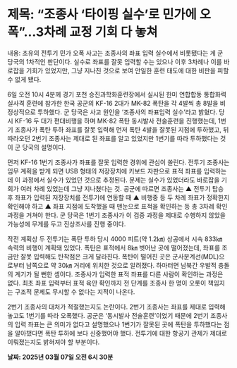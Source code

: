 # **제목: “조종사 ‘타이핑 실수’로 민가에 오폭”…3차례 교정 기회 다 놓쳐**

  내용: 초유의 전투기 민가 오폭 사고는 조종사의 좌표 입력 실수에서 비롯됐다는 게 군 당국의 1차적인 판단이다. 실수로 좌표를 잘못 입력할 수는 있으나 이후 3차례나 이를 바로잡을 기회가 있었지만, 그냥 지나친 것으로 보여 안일한 훈련 태도에 대한 비판을 피할 수 없게 됐다.

6일 오전 10시 4분께 경기 포천 승진과학화훈련장에서 실시된 한미 연합합동 통합화력 실사격 훈련에 참가한 한국 공군의 KF-16 2대가 MK-82 폭탄을 각 4발씩 총 8발을 비정상적으로 투하했다. 군 당국은 사고 원인을 ‘조종사의 좌표입력 실수’라고 밝혔다. 당시 KF-16 두 대가 편대비행을 하며 MK-82 폭탄 동시발사 전술훈련을 진행했는데, 1번기 조종사가 폭탄 투하 좌표를 잘못 입력해 먼저 폭탄 4발을 잘못된 지점에 투하했고, 뒤따라오던 2번기 조종사는 제대로 된 좌표를 알고 있었지만 1번기를 따라 투하했다는 것이 군 당국의 설명이다.

먼저 KF-16 1번기 조종사가 좌표를 잘못 입력한 경위에 관심이 쏠린다. 전투기 조종사는 임무 계획을 받게 되면 USB 형태의 저장장치에 키보드 자판으로 표적 좌표를 입력하는데 이 과정에서 실수가 있었던 것으로 추정된다. 문제는 실수가 있었더라도 바로잡을 기회가 여러 차례 있었는데 그냥 지나쳤다는 것. 공군에 따르면 조종사는
▲ 전투기 탑승 후 좌표가 입력된 저장장치를 전투기에 연동할 때
▲ 비행중 등 두 차례 좌표가 정확한지 확인해야 하고
▲ 좌표 지점에 도착했을 때 맨눈으로 표적을 확인하는 등 총 3차례 확인 과정을 거쳐야 한다. 군 당국은 1번기 조종사가 이 검증 과정을 제대로 수행하지 않았을 가능성에 무게를 두고 진상조사를 진행 중이다.


작전 계획상 두 전투기는 폭탄 투하 당시 4000 피트(약 1.2㎞) 상공에서 시속 833㎞ 속력의 비행이 계획돼 있었다. 폭탄은 표적에서 8㎞ 벗어난 곳에 떨어졌는데, 좌표를 조금만 잘못 입력해도 탄착점은 크게 달라진다. 폭탄이 떨어진 곳은 군사분계선(MDL)으로부터 남쪽으로 약 30㎞ 거리에 위치한 것으로 알려졌다. 하마터면 남북간 우발적 충돌의 계기가 될 뻔한 셈이다. 조종사가 입력한 표적 좌표를 다른 사람이 확인하는 과정은 없다. 최초 좌표 입력부터 표적 육안 확인까지 전 단계를 조종사 한 명이 오롯이 책임지는 구조적 문제도 무시할 수 없다는 지적이 나온다.

2번기 조종사의 대처가 적절했는지도 논란이다. 2번기 조종사는 좌표를 제대로 입력해놓고도 1번기를 따라 오폭했다. 공군은 ‘동시발사 전술훈련’이었기 때문에 2번기 조종사의 입력 좌표는 큰 의미가 없다고 설명했으나 1번기가 잘못된 곳에 폭탄을 투하했다는 점을 알아챘다면 폭탄 투하에 보다 신중했어야 했다. 전투기에 대한 항공기 관제가 제대로 이뤄졌는지도 밝혀져야 할 부분이다.

  **날짜: 2025년 03월 07일 오전 6시 30분**